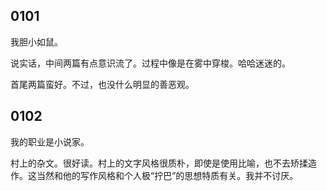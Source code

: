 ## 0101

我胆小如鼠。

说实话，中间两篇有点意识流了。过程中像是在雾中穿梭。哈哈迷迷的。

首尾两篇蛮好。不过，也没什么明显的善恶观。

## 0102

我的职业是小说家。

村上的杂文。很好读。村上的文字风格很质朴，即使是使用比喻，也不去矫揉造作。这当然和他的写作风格和个人极“拧巴”的思想特质有关。我并不讨厌。

